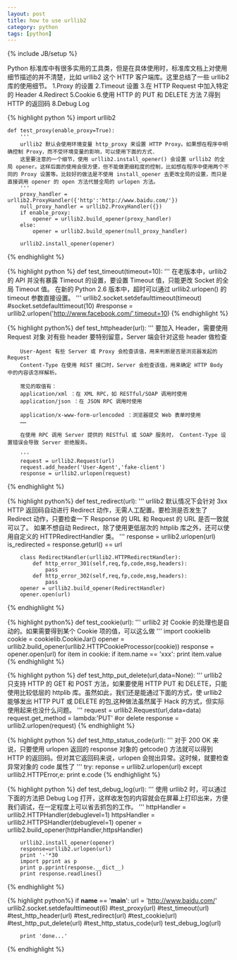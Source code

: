 ```yaml
---
layout: post
title: how to use urllib2
category: python
tags: [python]
---
```


{% include JB/setup %}

Python 标准库中有很多实用的工具类，但是在具体使用时，标准库文档上对使用细节描述的并不清楚，比如 urllib2 这个 HTTP 客户端库。这里总结了一些 urllib2 库的使用细节。
1.Proxy 的设置
2.Timeout 设置
3.在 HTTP Request 中加入特定的 Header
4.Redirect
5.Cookie
6.使用 HTTP 的 PUT 和 DELETE 方法
7.得到 HTTP 的返回码
8.Debug Log

{% highlight python %}
    import urllib2

    def test_proxy(enable_proxy=True):
        '''
        urllib2 默认会使用环境变量 http_proxy 来设置 HTTP Proxy。如果想在程序中明确控制 Proxy，而不受环境变量的影响，可以使用下面的方式.
        这里要注意的一个细节，使用 urllib2.install_opener() 会设置 urllib2 的全局 opener。这样后面的使用会很方便，但不能做更细粒度的控制，比如想在程序中使用两个不同的 Proxy 设置等。比较好的做法是不使用 install_opener 去更改全局的设置，而只是直接调用 opener 的 open 方法代替全局的 urlopen 方法。
        '''
        proxy_handler = urllib2.ProxyHandler({'http':'http://www.baidu.com/'})
        null_proxy_handler = urllib2.ProxyHandler({})
        if enable_proxy:
            opener = urllib2.build_opener(proxy_handler)
        else:
            opener = urllib2.build_opener(null_proxy_handler)

        urllib2.install_opener(opener)
{% endhighlight %}

{% highlight python %}
    def test_timeout(timeout=10):
        '''
        在老版本中，urllib2 的 API 并没有暴露 Timeout 的设置，要设置 Timeout 值，只能更改 Socket 的全局 Timeout 值。 
        在新的 Python 2.6 版本中，超时可以通过 urllib2.urlopen() 的 timeout 参数直接设置。
        '''
        urllib2.socket.setdefaulttimeout(timeout)
        #socket.setdefaulttimeout(10)
        #response = urllib2.urlopen('http://www.facebook.com/',timeout=10)
{% endhighlight %}

{% highlight python%}
    def test_httpheader(url):
        '''
        要加入 Header，需要使用 Request 对象
        对有些 header 要特别留意，Server 端会针对这些 header 做检查

        User-Agent 有些 Server 或 Proxy 会检查该值，用来判断是否是浏览器发起的 Request
        Content-Type 在使用 REST 接口时，Server 会检查该值，用来确定 HTTP Body 中的内容该怎样解析。

        常见的取值有：
        application/xml ：在 XML RPC，如 RESTful/SOAP 调用时使用
        application/json ：在 JSON RPC 调用时使用

        application/x-www-form-urlencoded ：浏览器提交 Web 表单时使用
        ……

        在使用 RPC 调用 Server 提供的 RESTful 或 SOAP 服务时， Content-Type 设置错误会导致 Server 拒绝服务。

        '''
        request = urllib2.Request(url)
        request.add_header('User-Agent','fake-client')
        response = urllib2.urlopen(request)
{% endhighlight %}

{% highlight python%}
    def test_redirect(url):
        '''
        urllib2 默认情况下会针对 3xx HTTP 返回码自动进行 Redirect 动作，无需人工配置。要检测是否发生了 Redirect 动作，只要检查一下 Response 的 URL 和 Request 的 URL 是否一致就可以了。
        如果不想自动 Redirect，除了使用更低层次的 httplib 库之外，还可以使用自定义的 HTTPRedirectHandler 类。 
        '''
        response = urllib2.urlopen(url)
        is_redirected = response.geturl() == url

        class RedirectHandler(urllib2.HTTPRedirectHandler):
            def http_error_301(self,req,fp,code,msg,headers):
                pass
            def http_error_302(self,req,fp,code,msg,headers):
                pass
        opener = urllib2.build_opener(RedirectHandler)
        opener.open(url)
{% endhighlight %}

{% highlight python%}
    def test_cookie(url):
        '''
        urllib2 对 Cookie 的处理也是自动的。如果需要得到某个 Cookie 项的值，可以这么做
        '''
        import cookielib
        cookie = cookielib.CookieJar()
        opener = urllib2.build_opener(urllib2.HTTPCookieProcessor(cookie))
        response = opener.open(url)
        for item in cookie:
            if item.name == 'xxx':
                print item.value
{% endhighlight %}

{% highlight python %}
    def test_http_put_delete(url,data=None):
        '''
        urllib2 只支持 HTTP 的 GET 和 POST 方法，如果要使用 HTTP PUT 和 DELETE，只能使用比较低层的 httplib 库。虽然如此，我们还是能通过下面的方式，使 urllib2 能够发出 HTTP PUT 或 DELETE 的包,这种做法虽然属于 Hack 的方式，但实际使用起来也没什么问题。
        '''
        request = urllib2.Request(url,data=data)
        request.get_method = lambda:'PUT' #or delete
        response = urllib2.urlopen(request)
{% endhighlight %}

{% highlight python %}
    def test_http_status_code(url):
        '''
        对于 200 OK 来说，只要使用 urlopen 返回的 response 对象的 getcode() 方法就可以得到 HTTP 的返回码。但对其它返回码来说，urlopen 会抛出异常。这时候，就要检查异常对象的 code 属性了
        '''
        try:
            reponse = urllib2.urlopen(url)
        except urllib2.HTTPError,e:
            print e.code
{% endhighlight %}

{% highlight python %}
    def test_debug_log(url):
        '''
        使用 urllib2 时，可以通过下面的方法把 Debug Log 打开，这样收发包的内容就会在屏幕上打印出来，方便我们调试，在一定程度上可以省去抓包的工作。
        '''
        httpHandler = urllib2.HTTPHandler(debuglevel=1)
        httpsHandler = urllib2.HTTPSHandler(debuglevel=1)
        opener = urllib2.build_opener(httpHandler,httpsHandler)

        urllib2.install_opener(opener)
        response=urllib2.urlopen(url)
        print '-'*30
        import pprint as p
        print p.pprint(response.__dict__)
        print response.readlines()
{% endhighlight %}

{% highlight python%}
    if __name__ == '__main__':
        url = 'http://www.baidu.com/'
        urllib2.socket.setdefaulttimeout(6)
        #test_proxy(url)
        #test_timeout(url)
        #test_http_header(url)
        #test_redirect(url)
        #test_cookie(url)
        #test_http_put_delete(url)
        #test_http_status_code(url)
        test_debug_log(url)

        print 'done...'
{% endhighlight %}

